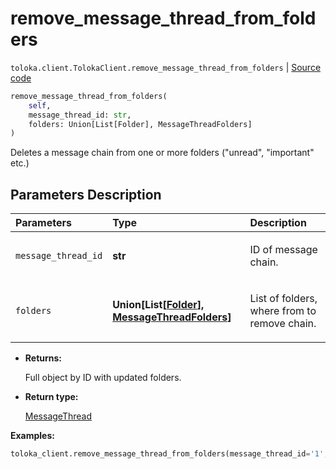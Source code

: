 # remove_message_thread_from_folders
`toloka.client.TolokaClient.remove_message_thread_from_folders` | [Source code](https://github.com/Toloka/toloka-kit/blob/v0.1.24/src/client.py#L323)

```python
remove_message_thread_from_folders(
    self,
    message_thread_id: str,
    folders: Union[List[Folder], MessageThreadFolders]
)
```

Deletes a message chain from one or more folders ("unread", "important" etc.)

## Parameters Description

| Parameters | Type | Description |
| :----------| :----| :-----------|
`message_thread_id`|**str**|<p>ID of message chain.</p>
`folders`|**Union\[List\[[Folder](toloka.client.message_thread.Folder.md)\], [MessageThreadFolders](toloka.client.message_thread.MessageThreadFolders.md)\]**|<p> List of folders, where from to remove chain.</p>

* **Returns:**

  Full object by ID with updated folders.

* **Return type:**

  [MessageThread](toloka.client.message_thread.MessageThread.md)

**Examples:**

```python
toloka_client.remove_message_thread_from_folders(message_thread_id='1', folders=['IMPORTANT'])
```
